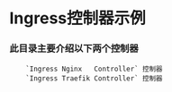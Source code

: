 # Ingress控制器示例
### 此目录主要介绍以下两个控制器
        `Ingress Nginx   Controller` 控制器
        `Ingress Traefik Controller` 控制器

